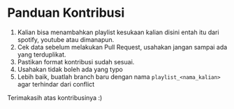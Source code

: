# Panduan Kontribusi

1. Kalian bisa menambahkan playlist kesukaan kalian disini entah itu dari spotify, youtube atau dimanapun.
2. Cek data sebelum melakukan Pull Request, usahakan jangan sampai ada yang terduplikat.
3. Pastikan format kontribusi sudah sesuai.
4. Usahakan tidak boleh ada yang typo
5. Lebih baik, buatlah branch baru dengan nama ```playlist_<nama_kalian>``` agar terhindar dari conflict

Terimakasih atas kontribusinya :)
